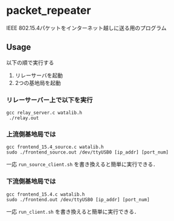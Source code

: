 # packet_repeater
IEEE 802.15.4パケットをインターネット越しに送る用のプログラム

## Usage
以下の順で実行する
1. リレーサーバを起動
2. 2つの基地局を起動

### リレーサーバー上で以下を実行
```
gcc relay_server.c watalib.h
 ./relay.out
```

### 上流側基地局では
```
gcc frontend_15.4_source.c watalib.h
sudo ./frontend_source.out /dev/ttyUSB0 [ip_addr] [port_num]
```
一応 `run_source_client.sh` を書き換えると簡単に実行できる．

### 下流側基地局では
```
gcc frontend_15.4.c watalib.h
sudo ./frontend.out /dev/ttyUSB0 [ip_addr] [port_num]
```
一応 `run_client.sh` を書き換えると簡単に実行できる．
